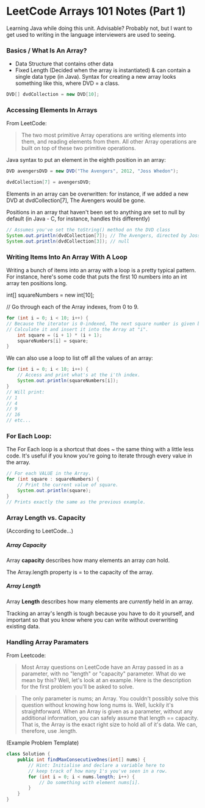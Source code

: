# LeetCode Arrays 101 Notes (Part 1)

Learning Java while doing this unit. Advisable? Probably not, but I want to get used to writing in the language interviewers are used to seeing.

### Basics / What Is An Array?
- Data Structure that contains other data
- Fixed Length (Decided when the array is instantiated) & can contain a single data type (in Java). Syntax for creating a new array looks something like this, where DVD = a class.

```java
DVD[] dvdCollection = new DVD[10];
```

### Accessing Elements In Arrays
From LeetCode:
> The two most primitive Array operations are writing elements into them, and reading elements from them. All other Array operations are built on top of these two primitive operations.

Java syntax to put an element in the eighth position in an array:

```java
DVD avengersDVD = new DVD("The Avengers", 2012, "Joss Whedon");

dvdCollection[7] = avengersDVD;
```

Elements in an array can be overwritten: for instance, if we added a new DVD at dvdCollection[7], The Avengers would be gone.

Positions in an array that haven't been set to anything are set to null by default (in Java - C, for instance, handles this differently)

```java
// Assumes you've set the toString() method on the DVD class
System.out.println(dvdCollection[7]); // The Avengers, directed by Joss Whedon, released in 2012
System.out.println(dvdCollection[3]); // null
```

### Writing Items Into An Array With A Loop
Writing a bunch of items into an array with a loop is a pretty typical pattern. For instance, here's some code that puts the first 10 numbers into an int array ten positions long.

int[] squareNumbers = new int[10];

// Go through each of the Array indexes, from 0 to 9.

```java
for (int i = 0; i < 10; i++) {
// Because the iterator is 0-indexed, The next square number is given by (i + 1) * (i + 1).
// Calculate it and insert it into the Array at "i".
    int square = (i + 1) * (i + 1);
    squareNumbers[i] = square;
}
```

We can also use a loop to list off all the values of an array:

```java
for (int i = 0; i < 10; i++) {
    // Access and print what's at the i'th index.
    System.out.println(squareNumbers[i]);
}
// Will print:
// 1
// 4
// 9
// 16
// etc...
```

### For Each Loop:
The For Each loop is a shortcut that does ~ the same thing with a little less code. It's useful if you know you're going to iterate through every value in the array.

```java
// For each VALUE in the Array.
for (int square : squareNumbers) {
    // Print the current value of square.
    System.out.println(square);
}
// Prints exactly the same as the previous example.
```

### Array Length vs. Capacity
(According to LeetCode...)
##### Array Capacity
Array **capacity** describes how many elements an array *can* hold.

The Array.length property is = to the capacity of the array.

##### Array Length
Array **Length** describes how many elements are *currently* held in an array.

Tracking an array's length is tough because you have to do it yourself, and important so that you know where you can write without overwriting existing data.

### Handling Array Paramaters
From Leetcode:
>Most Array questions on LeetCode have an Array passed in as a parameter, with no "length" or "capacity" parameter. What do we mean by this? Well, let's look at an example. Here is the description for the first problem you'll be asked to solve. 

> The only parameter is nums; an Array. You couldn't possibly solve this question without knowing how long nums is. Well, luckily it's straightforward. When an Array is given as a parameter, without any additional information, you can safely assume that length == capacity. That is, the Array is the exact right size to hold all of it's data. We can, therefore, use .length.

(Example Problem Template)

```java
class Solution {
    public int findMaxConsecutiveOnes(int[] nums) {
        // Hint: Initialise and declare a variable here to 
        // keep track of how many 1's you've seen in a row.
        for (int i = 0; i < nums.length; i++) {
            // Do something with element nums[i].
        }
    }
}
```